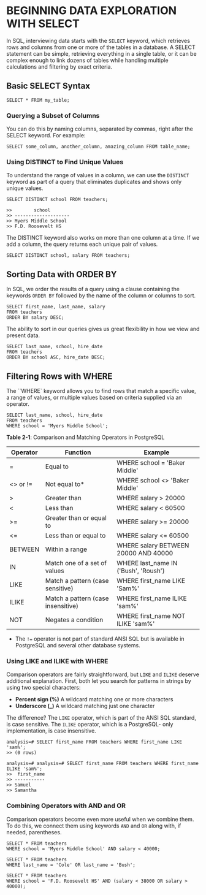 # BEGINNING DATA EXPLORATION WITH SELECT
In SQL, interviewing data starts with the `SELECT` keyword, which retrieves rows and columns from one or more of the tables in a database. A SELECT statement can be simple, retrieving everything in a single table, or it can be complex enough to link dozens of tables while handling multiple calculations and filtering by exact criteria.

## Basic SELECT Syntax
```
SELECT * FROM my_table;
```
### Querying a Subset of Columns
You can do this by naming columns, separated by commas, right after the SELECT keyword. For example: 
```
SELECT some_column, another_column, amazing_column FROM table_name;
```
### Using DISTINCT to Find Unique Values
To understand the range of values in a column, we can use the `DISTINCT` keyword as part of a query that eliminates duplicates and shows only unique values.
```
SELECT DISTINCT school FROM teachers;

>>        school        
>> --------------------
>> Myers Middle School
>> F.D. Roosevelt HS
```
The DISTINCT keyword also works on more than one column at a time. If we add a column, the query returns each unique pair of values.
```
SELECT DISTINCT school, salary FROM teachers;
```

## Sorting Data with ORDER BY
In SQL, we order the results of a query using a clause containing the keywords `ORDER BY` followed by the name of the column or columns to sort.

```
SELECT first_name, last_name, salary 
FROM teachers 
ORDER BY salary DESC;
```
The ability to sort in our queries gives us great flexibility in how we view and present data.
```
SELECT last_name, school, hire_date 
FROM teachers 
ORDER BY school ASC, hire_date DESC;
```

## Filtering Rows with WHERE
The ``WHERE` keyword allows you to find rows that match a specific value, a range of values, or multiple values based on criteria supplied via an operator.
```
SELECT last_name, school, hire_date 
FROM teachers 
WHERE school = 'Myers Middle School';
```
**Table 2-1**: Comparison and Matching Operators in PostgreSQL

|Operator |Function |Example|
|---------|-------|-------|
|= |Equal to| WHERE school = 'Baker Middle'|
| <> or != |Not equal to* |WHERE school <> 'Baker Middle'| 
|> |Greater than |WHERE salary > 20000 |
|< |Less than |WHERE salary < 60500 |
|>= |Greater than or equal to |WHERE salary >= 20000 |
|<= |Less than or equal to |WHERE salary <= 60500 |
|BETWEEN |Within a range |WHERE salary BETWEEN 20000 AND 40000 |
|IN |Match one of a set of values |WHERE last_name IN ('Bush', 'Roush') |
|LIKE |Match a pattern (case sensitive) |WHERE first_name LIKE 'Sam%' |
|ILIKE |Match a pattern (case insensitive) |WHERE first_name ILIKE 'sam%' |
|NOT |Negates a condition |WHERE first_name NOT ILIKE 'sam%'|

* The `!=` operator is not part of standard ANSI SQL but is available in PostgreSQL and several other database systems.

### Using LIKE and ILIKE with WHERE
Comparison operators are fairly straightforward, but `LIKE` and `ILIKE` deserve additional explanation. First, both let you search for patterns in strings by using two special characters:
- **Percent sign (%)** A wildcard matching one or more characters 
- **Underscore (_)** A wildcard matching just one character

The difference? The `LIKE` operator, which is part of the ANSI SQL standard, is case sensitive. The `ILIKE` operator, which is a PostgreSQL- only implementation, is case insensitive.
```
analysis=# SELECT first_name FROM teachers WHERE first_name LIKE 'sam%';
>> (0 rows)

analysis=# analysis=# SELECT first_name FROM teachers WHERE first_name ILIKE 'sam%';
>>  first_name 
>> -----------
>> Samuel
>> Samantha
```

### Combining Operators with AND and OR
Comparison operators become even more useful when we combine them. To do this, we connect them using keywords `AND` and `OR` along with, if needed, parentheses.
```
SELECT * FROM teachers
WHERE school = 'Myers Middle School' AND salary < 40000; 

SELECT * FROM teachers 
WHERE last_name = 'Cole' OR last_name = 'Bush'; 

SELECT * FROM teachers 
WHERE school = 'F.D. Roosevelt HS' AND (salary < 38000 OR salary > 40000);
```
